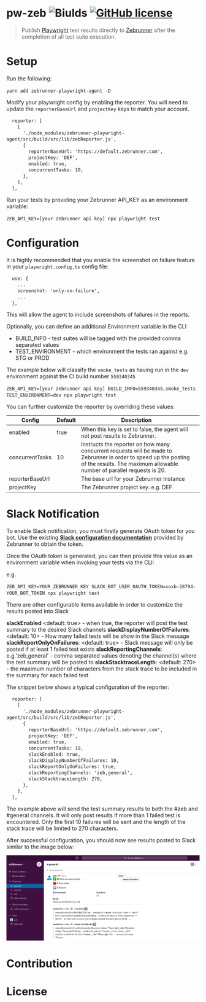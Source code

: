 # pw-zeb ![Biulds](https://github.com/ryanrosello-og/zebrunner-playwright-agent/actions/workflows/main.yml/badge.svg) [![GitHub license](https://img.shields.io/badge/license-MIT-blue.svg)](https://github.com/ryanrosello-og/zebrunner-playwright-agent/blob/master/LICENSE)

> Publish [Playwright](https://playwright.dev/) test results directly to [Zebrunner](https://zebrunner.com/) after the completion of all test suite execution.

# Setup

Run the following:

`yarn add zebrunner-playwright-agent -D`

Modify your playwright config by enabling the reporter.  You will need to update the `reporterBaseUrl` and `projectKey` keys to match your account.

```
  reporter: [
    [
      './node_modules/zebrunner-playwright-agent/src/build/src/lib/zebReporter.js',
      {
        reporterBaseUrl: 'https://default.zebrunner.com',
        projectKey: 'DEF',
        enabled: true,
        concurrentTasks: 10,
      },
    ],
  ],
```

Run your tests by providing your Zebrunner API_KEY as an environment variable:

`ZEB_API_KEY=[your zebrunner api key] npx playwright test`

# Configuration

It is highly recommended that you enable the screenshot on failure feature in your `playwright.config.ts` config file:

```
  use: {
    ...
    screenshot: 'only-on-failure',
    ...
  },
```

This will allow the agent to include screenshots of failures in the reports.

Optionally, you can define an additional Environment variable in the CLI

* BUILD_INFO - test suites will be tagged with the provided comma separated values 
* TEST_ENVIRONMENT - which environment the tests ran against e.g. STG or PROD

The example below will classify the `smoke_tests` as having run in the `dev` environment against the CI build number `559340345`

`ZEB_API_KEY=[your zebrunner api key] BUILD_INFO=559340345,smoke_tests TEST_ENVIRONMENT=dev npx playwright test`

You can further customize the reporter by overriding these values:

| Config          | Default | Description                                                                                                                                                                                 |   |
|-----------------|---------|---------------------------------------------------------------------------------------------------------------------------------------------------------------------------------------------|---|
| enabled         | true    | When this key is set to false, the agent will not post results to Zebrunner.                                                                                                                |   |
| concurrentTasks | 10      | Instructs the reporter on how many concurrent requests will be made to Zebrunner in order to speed up the posting of the results.  The maximum allowable number of parallel requests is 20. |   |
| reporterBaseUrl |         | The base url for your Zebrunner instance                                                                                                                                                    |   |
| projectKey      |         | The Zebrunner project key.  e.g. DEF                                                                                                                                                        |   |

# Slack Notification

To enable Slack notification, you must firstly generate OAuth token for you bot.  Use the existing **[Slack configuration documentation](https://zebrunner.com/documentation/integrations/slack#configuration)** provided by Zebrunner to obtain the token.

Once the OAuth token is generated, you can then provide this value as an environment variable when invoking your tests via the CLI:

e.g.

`ZEB_API_KEY=YOUR_ZEBRUNNER_KEY SLACK_BOT_USER_OAUTH_TOKEN=xoxb-28794-YOUR_BOT_TOKEN npx playwright test`

There are other configurable items available in order to customize the results posted into Slack

**slackEnabled** <default: true> - when true, the reporter will post the test summary to the desired Slack channels
**slackDisplayNumberOfFailures**: <default: 10> -  How many failed tests will be show in the Slack message
**slackReportOnlyOnFailures**: <default: true> - Slack message will only be posted if at least 1 failed test exists
**slackReportingChannels**: e.g.'zeb,general' - comma separated values denoting the channel(s) where the test summary will be posted to
**slackStacktraceLength**: <default: 270> - the maximum number of characters from the stack trace to be included in the summary for each failed test

The snippet below shows a typical configuration of the reporter:

```
  reporter: [
    [
      './node_modules/zebrunner-playwright-agent/src/build/src/lib/zebReporter.js',
      {
        reporterBaseUrl: 'https://default.zebrunner.com',
        projectKey: 'DEF',
        enabled: true,
        concurrentTasks: 19,
        slackEnabled: true,
        slackDisplayNumberOfFailures: 10,
        slackReportOnlyOnFailures: true,
        slackReportingChannels: 'zeb,general',
        slackStacktraceLength: 270,
      },
    ],
  ],
```

The example above will send the test summary results to both the #zeb and #general channels.  It will only post results if more than 1 failed test is encountered.  Only the first 10 failures will be sent and the length of the stack trace will be limited to 270 characters.

After successful configuration, you should now see results posted to Slack similar to the image below:

![Slack - successful configuration](https://github.com/ryanrosello-og/zebrunner-playwright-agent/blob/main/assets/slack.png?raw=true)


# Contribution

# License
